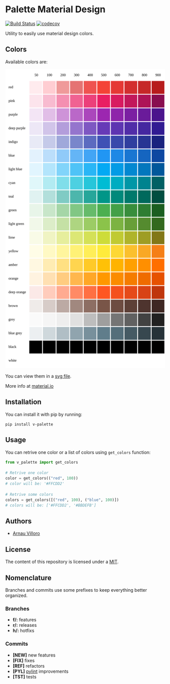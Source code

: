 # Palette Material Design
[![Build Status](https://travis-ci.com/villoro/v-palette.svg?branch=master)](https://travis-ci.com/villoro/v-palette)
[![codecov](https://codecov.io/gh/villoro/v-palette/branch/master/graph/badge.svg)](https://codecov.io/gh/villoro/v-palette)

Utility to easily use material design colors.

## Colors

Available colors are:

<img src="assets/material_grid.svg">

You can view them in a [svg file](assets/material_grid.svg).

More info at [material.io](https://material.io/design/color/the-color-system.html#color-usage-palettes)

## Installation

You can install it with pip by running:

    pip install v-palette


## Usage

You can retrive one color or a list of colors using `get_colors` function:

```python
from v_palette import get_colors

# Retrive one color
color = get_colors(("red", 100))
# color will be: '#FFCDD2'

# Retrive some colors
colors = get_colors([("red", 100), ("blue", 100)])
# colors will be: ['#FFCDD2', '#BBDEFB']
```


## Authors
* [Arnau Villoro](https://villoro.com)

## License
The content of this repository is licensed under a [MIT](https://opensource.org/licenses/MIT).

## Nomenclature
Branches and commits use some prefixes to keep everything better organized.

### Branches
* **f/:** features
* **r/:** releases
* **h/:** hotfixs

### Commits
* **[NEW]** new features
* **[FIX]** fixes
* **[REF]** refactors
* **[PYL]** [pylint](https://www.pylint.org/) improvements
* **[TST]** tests
